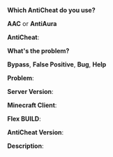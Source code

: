 **Which AntiCheat do you use?**

**AAC** or **AntiAura**

**AntiCheat**: 

**What's the problem?**

**Bypass**, **False Positive**, **Bug**, **Help**

**Problem**: 

**Server Version**: 

**Minecraft Client**: 

**Flex BUILD**: 

**AntiCheat Version**: 

**Description**: 

